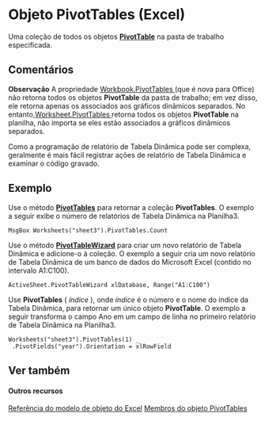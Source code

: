 
# Objeto PivotTables (Excel)

Uma coleção de todos os objetos  **[PivotTable](a9c1d4a0-78a9-f9a6-6daf-91cb63e45842.md)** na pasta de trabalho especificada.


## Comentários


 **Observação**  A propriedade [Workbook.PivotTables ](b11795e0-22c8-f089-c59a-5e3d7a09d5de.md) (que é nova para Office) não retorna todos os objetos **PivotTable** da pasta de trabalho; em vez disso, ele retorna apenas os associados aos gráficos dinâmicos separados. No entanto,[Worksheet.PivotTables ](b60944cd-827d-15dc-d49e-c739c237de15.md) retorna todos os objetos **PivotTable** na planilha, não importa se eles estão associados a gráficos dinâmicos separados.

Como a programação de relatório de Tabela Dinâmica pode ser complexa, geralmente é mais fácil registrar ações de relatório de Tabela Dinâmica e examinar o código gravado.


## Exemplo

Use o método  **[PivotTables](b60944cd-827d-15dc-d49e-c739c237de15.md)** para retornar a coleção **PivotTables**. O exemplo a seguir exibe o número de relatórios de Tabela Dinâmica na Planilha3.


```
MsgBox Worksheets("sheet3").PivotTables.Count
```

Use o método  **[PivotTableWizard](ce37080b-f96f-a706-7b15-7366c268b5cf.md)** para criar um novo relatório de Tabela Dinâmica e adicione-o à coleção. O exemplo a seguir cria um novo relatório de Tabela Dinâmica de um banco de dados do Microsoft Excel (contido no intervalo A1:C100).




```
ActiveSheet.PivotTableWizard xlDatabase, Range("A1:C100")
```

Use  **PivotTables** ( _índice_ ), onde _índice_ é o número e o nome do índice da Tabela Dinâmica, para retornar um único objeto **PivotTable**. O exemplo a seguir transforma o campo Ano em um campo de linha no primeiro relatório de Tabela Dinâmica na Planilha3.




```
Worksheets("sheet3").PivotTables(1) _ 
 .PivotFields("year").Orientation = xlRowField
```


## Ver também


#### Outros recursos


[Referência do modelo de objeto do Excel](http://msdn.microsoft.com/library/11ea8598-8a20-92d5-f98b-0da04263bf2c%28Office.15%29.aspx)
[Membros do objeto PivotTables](c5b75c05-61a6-d791-790d-ec2a4e5047ae.md)
